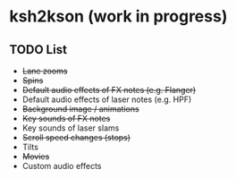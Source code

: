 # ksh2kson (work in progress)

## TODO List

- ~~Lane zooms~~
- ~~Spins~~
- ~~Default audio effects of FX notes (e.g. Flanger)~~
- Default audio effects of laser notes (e.g. HPF)
- ~~Background image / animations~~
- ~~Key sounds of FX notes~~
- Key sounds of laser slams
- ~~Scroll speed changes (stops)~~
- Tilts
- ~~Movies~~
- Custom audio effects
